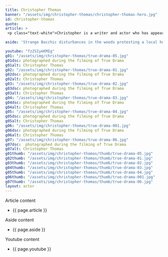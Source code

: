 ```yaml
---
title: Christopher Thomas
banner: "/assets/img/christopher-thomas/christopher-thomas-hero.jpg"
id: christopher-thomas
quote: 
article: >
 <p class="text-white">Christopher is a writer and actor who has appeared in many music theater and Greek dramas, including Lysistrata and Prometheus Bound. With perfect 800 Math and English SAT, he was an obvious choice to play the quick-witted Jack in True Drama. Jack is romantically involved with the star Sara Pullin in the film.  She tells him how to get cast as a slasher in the film so that they can be together. Jack explains, “His motivation is to keep his girlfriend safe on a production where violent things are happening. What’s interesting about True Drama is that you never know what’s going to happen next – it breaks all the molds. By looking way back to the beginning of drama in Ancient Greece, it gives us a new look at what drama can do today.”</p>

aside: 'Strange Bacchic disturbances in the woods protesting a local horror movie prompt a police investigation. A shadowy figure emerges.  Calling himself the God of Drama, he believes that he can achieve the seemingly impossible goal of returning drama to its original purpose – of preparing citizens for leadership in democracy. As the horror movie spirals out of control, and the Bacchae are consumed in violence - can officer Ailish Walsh discern the truth before a gruesome Greek drama unfolds? <br><br> Director James Thomas creates a Greek tragedy for our time. A horror story that looks at the original role of drama – as the companion invention of democracy – to shed light on how modern media is still working in our lives, in hidden ways, to rip us apart. True Drama is an alarm – a rare moment of clarity – a terrifying jolt - and an invitation to enjoy the true transcendental power of drama to help us envision a better Democracy. '

youtube: "fz2SIyeKMIg"
g01: "/assets/img/christopher-thomas/true-drama-05.jpg"
g01dsc: photographed during the filming of True Drama 
g01alt: Christopher Thomas
g02: "/assets/img/christopher-thomas/true-drama-01.jpg"
g02dsc: photographed during the filming of True Drama 
g02alt: Christopher Thomas
g03: "/assets/img/christopher-thomas/true-drama-02.jpg"
g03dsc: photographed during the filming of True Drama   
g03alt: Christopher Thomas  
g04: "/assets/img/christopher-thomas/true-drama-03.jpg"
g04dsc: photographed during the filming of True Drama 
g04alt: Christopher Thomas
g05: "/assets/img/christopher-thomas/true-drama-04.jpg"
g05dsc: photographed during the filming of True Drama  
g05alt: Christopher Thomas
g06: "/assets/img/christopher-thomas/true-drama-001.jpg"
g06dsc: photographed during the filming of True Drama 
g06alt: Christopher Thomas  
g07: "/assets/img/christopher-thomas/true-drama-06.jpg"
g07dsc:  photographed during the filming of True Drama
g07alt: Christopher Thomas    
g01thumb: "/assets/img/christopher-thomas/thumb/true-drama-05.jpg"
g02thumb: "/assets/img/christopher-thomas/thumb/true-drama-01.jpg"
g03thumb: "/assets/img/christopher-thomas/thumb/true-drama-02.jpg"
g04thumb: "/assets/img/christopher-thomas/thumb/true-drama-03.jpg"
g05thumb: "/assets/img/christopher-thomas/thumb/true-drama-04.jpg"
g06thumb: "/assets/img/christopher-thomas/thumb/true-drama-001.jpg"
g07thumb: "/assets/img/christopher-thomas/thumb/true-drama-06.jpg"
layout: actor
---
```


Article content
* {{ page.article }}

Aside content
* {{ page.aside }}

Youtube content
* {{ page.youtube }}

